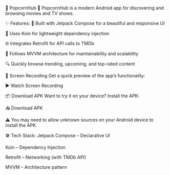 📱 PopcornHub
🍿 PopcornHub is a modern Android app for discovering and browsing movies and TV shows.

✨ Features:
🧩 Built with Jetpack Compose for a beautiful and responsive UI

💉 Uses Koin for lightweight dependency injection

🌐 Integrates Retrofit for API calls to TMDb

🧠 Follows MVVM architecture for maintainability and scalability

🔍 Quickly browse trending, upcoming, and top-rated content

📸 Screen Recording
Get a quick preview of the app’s functionality:

▶️ Watch Screen Recording

📦 Download APK
Want to try it on your device? Install the APK:

📥 Download APK

⚠️ You may need to allow unknown sources on your Android device to install the APK.

🛠️ Tech Stack:
Jetpack Compose – Declarative UI

Koin – Dependency Injection

Retrofit – Networking (with TMDb API)

MVVM – Architecture pattern
